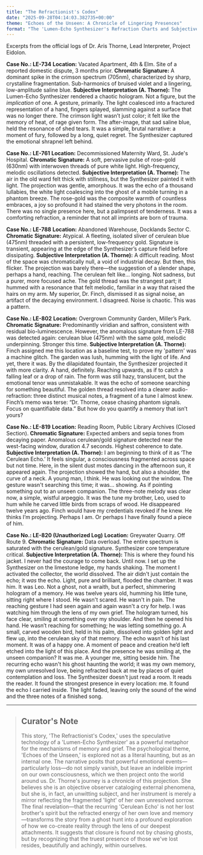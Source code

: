 ```yaml
---
title: "The Refractionist's Codex"
date: "2025-09-28T04:14:03.382735+00:00"
theme: "Echoes of the Unseen: A Chronicle of Lingering Presences"
format: "The 'Lumen-Echo Synthesizer's Refraction Charts and Subjective Interpretations"
---
```




Excerpts from the official logs of Dr. Aris Thorne, Lead Interpreter, Project Eidolon.

**Case No.: LE-734**
**Location:** Vacated Apartment, 4th & Elm. Site of a reported domestic dispute, 3 months prior.
**Chromatic Signature:** A dominant spike in the crimson spectrum (705nm), characterized by sharp, crystalline fragmentation. Sub-harmonics of bruised violet and a lingering, low-amplitude saline blue.
**Subjective Interpretation (A. Thorne):** The Lumen-Echo Synthesizer rendered a chaotic hologram. Not a figure, but the *implication* of one. A gesture, primarily. The light coalesced into a fractured representation of a hand, fingers splayed, slamming against a surface that was no longer there. The crimson light wasn’t just color; it felt like the memory of heat, of rage given form. The after-image, that sad saline blue, held the resonance of shed tears. It was a simple, brutal narrative: a moment of fury, followed by a long, quiet regret. The Synthesizer captured the emotional shrapnel left behind.

**Case No.: LE-761**
**Location:** Decommissioned Maternity Ward, St. Jude's Hospital.
**Chromatic Signature:** A soft, pervasive pulse of rose-gold (630nm) with interwoven threads of pure white light. High-frequency, melodic oscillations detected.
**Subjective Interpretation (A. Thorne):** The air in the old ward felt thick with stillness, but the Synthesizer painted it with light. The projection was gentle, amorphous. It was the echo of a thousand lullabies, the white light coalescing into the ghost of a mobile turning in a phantom breeze. The rose-gold was the composite warmth of countless embraces, a joy so profound it had stained the very photons in the room. There was no single presence here, but a palimpsest of tenderness. It was a comforting refraction, a reminder that not all imprints are born of trauma.

**Case No.: LE-788**
**Location:** Abandoned Warehouse, Docklands Sector C.
**Chromatic Signature:** Atypical. A fleeting, isolated sliver of cerulean blue (475nm) threaded with a persistent, low-frequency gold. Signature is transient, appearing at the edge of the Synthesizer’s capture field before dissipating.
**Subjective Interpretation (A. Thorne):** A difficult reading. Most of the space was chromatically null, a void of industrial decay. But then, this flicker. The projection was barely there—the suggestion of a slender shape, perhaps a hand, reaching. The cerulean felt like… longing. Not sadness, but a purer, more focused ache. The gold thread was the strangest part; it hummed with a resonance that felt melodic, familiar in a way that raised the hairs on my arm. My superior, Dr. Finch, dismissed it as signal noise, an artifact of the decaying environment. I disagreed. Noise is chaotic. This was a pattern.

**Case No.: LE-802**
**Location:** Overgrown Community Garden, Miller’s Park.
**Chromatic Signature:** Predominantly viridian and saffron, consistent with residual bio-luminescence. However, the anomalous signature from LE-788 was detected again: cerulean blue (475nm) with the same gold, melodic underpinning. Stronger this time.
**Subjective Interpretation (A. Thorne):** Finch assigned me this location as a baseline test, to prove my 'pattern' was a machine glitch. The garden was lush, humming with the light of life. And yet, there it was. By the dilapidated fountain, the Synthesizer projected it with more clarity. A hand, definitely. Reaching upwards, as if to catch a falling leaf or a drop of rain. The form was still hazy, translucent, but the emotional tenor was unmistakable. It was the echo of someone searching for something beautiful. The golden thread resolved into a clearer audio-refraction: three distinct musical notes, a fragment of a tune I almost knew. Finch’s memo was terse: “Dr. Thorne, cease chasing phantom signals. Focus on quantifiable data.” But how do you quantify a memory that isn’t yours?

**Case No.: LE-819**
**Location:** Reading Room, Public Library Archives (Closed Section).
**Chromatic Signature:** Expected ambers and sepia tones from decaying paper. Anomalous cerulean/gold signature detected near the west-facing window, duration 4.7 seconds. Highest coherence to date.
**Subjective Interpretation (A. Thorne):** I am beginning to think of it as ‘The Cerulean Echo.’ It feels singular, a consciousness fragmented across space but not time. Here, in the silent dust motes dancing in the afternoon sun, it appeared again. The projection showed the hand, but also a shoulder, the curve of a neck. A young man, I think. He was looking out the window. The gesture wasn't searching this time; it was… showing. As if pointing something out to an unseen companion. The three-note melody was clear now, a simple, wistful arpeggio. It was the tune my brother, Leo, used to hum while he carved little birds from scraps of wood. He disappeared twelve years ago. Finch would have my credentials revoked if he knew. He thinks I’m projecting. Perhaps I am. Or perhaps I have finally found a piece of him.

**Case No.: LE-820 (Unauthorized Log)**
**Location:** Greywater Quarry. Off Route 9.
**Chromatic Signature:** Data overload. The entire spectrum is saturated with the cerulean/gold signature. Synthesizer core temperature critical.
**Subjective Interpretation (A. Thorne):** This is where they found his jacket. I never had the courage to come back. Until now. I set up the Synthesizer on the limestone ledge, my hands shaking. The moment I activated the collector, the world dissolved. The air didn't just contain the echo; it *was* the echo. Light, pure and brilliant, flooded the chamber. It was him. It was Leo. Not a ghost, not a wraith, but a perfect, shimmering hologram of a memory. He was twelve years old, humming his little tune, sitting right where I stood. He wasn't scared. He wasn't in pain. The reaching gesture I had seen again and again wasn't a cry for help. I was watching him through the lens of my own grief. The hologram turned, his face clear, smiling at something over my shoulder. And then he opened his hand. He wasn’t reaching for something; he was letting something go. A small, carved wooden bird, held in his palm, dissolved into golden light and flew up, into the cerulean sky of that memory. The echo wasn’t of his last moment. It was of a happy one. A moment of peace and creation he’d left etched into the light of this place. And the presence he was smiling at, the unseen companion? It was me. A younger me, sitting beside him. The recurring echo wasn't his ghost haunting the world; it was my own memory, my own unresolved love, being refracted back at me by places of quiet contemplation and loss. The Synthesizer doesn't just read a room. It reads the reader. It found the strongest presence in every location: me. It found the echo I carried inside. The light faded, leaving only the sound of the wind and the three notes of a finished song.

---

> ## Curator's Note
>
> This story, 'The Refractionist's Codex,' uses the speculative technology of a 'Lumen-Echo Synthesizer' as a powerful metaphor for the mechanisms of memory and grief. The psychological theme, 'Echoes of the Unseen,' is explored not as a literal haunting, but as an internal one. The narrative posits that powerful emotional events—particularly loss—do not simply vanish, but leave an indelible imprint on our own consciousness, which we then project onto the world around us. Dr. Thorne's journey is a chronicle of this projection. She believes she is an objective observer cataloging external phenomena, but she is, in fact, an unwitting subject, and her instrument is merely a mirror reflecting the fragmented 'light' of her own unresolved sorrow. The final revelation—that the recurring 'Cerulean Echo' is not her lost brother's spirit but the refracted energy of her own love and memory—transforms the story from a ghost hunt into a profound exploration of how we co-create reality through the lens of our deepest attachments. It suggests that closure is found not by chasing ghosts, but by recognizing that the truest presence of those we've lost resides, beautifully and achingly, within ourselves.
